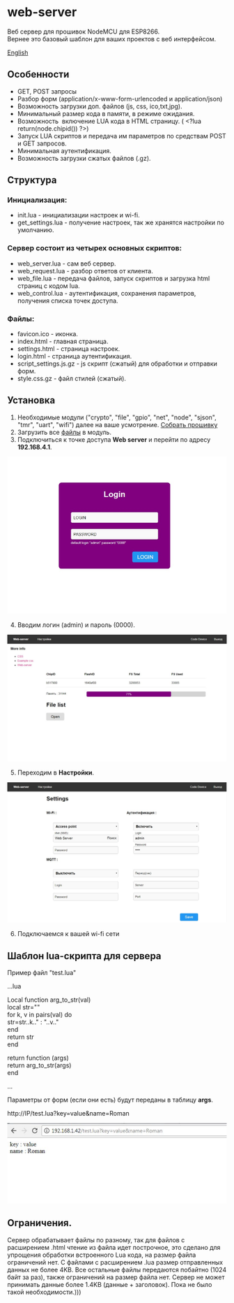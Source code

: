 # web-server

Веб сервер для прошивок NodeMCU для ESP8266.   
Вернее это базовый шаблон для ваших проектов с веб интерфейсом.

[English](https://github.com/bondrogeen/web-server/blob/master/doc/en/README.md)

## Особенности

* GET, POST запросы
* Разбор форм (application/x-www-form-urlencoded и application/json)
* Возможность загрузки доп. файлов (js, css, ico,txt,jpg).
* Минимальный размер кода в памяти, в режиме ожидания.
* Возможность  включение LUA кода в HTML страницу. ( \<?lua return(node.chipid()) ?>)
* Запуск LUA скриптов и передача им параметров по средствам POST и GET запросов.
* Минимальная аутентификация.
* Возможность загрузки сжатых файлов (.gz).

## Структура

### Инициализация:
* init.lua - инициализации настроек и wi-fi.
* get_settings.lua - получение настроек, так же хранятся настройки по умолчанию.

### Сервер состоит из четырех основных скриптов:
* web_server.lua - сам веб сервер.
* web_request.lua - разбор ответов от клиента.
* web_file.lua - передача файлов, запуск скриптов и загрузка html страниц с кодом lua.
* web_control.lua - аутентификация, сохранения параметров, получения списка точек доступа.

### Файлы:
* favicon.ico - иконка.
* index.html - главная страница.
* settings.html - страница настроек.
* login.html - страница аутентификация.
* script_settings.js.gz - js скрипт (сжатый) для обработки и отправки форм.
* style.css.gz - файл стилей (сжатый).


## Установка

1. Необходимые модули ("crypto", "file", "gpio", "net", "node", "sjson", "tmr", "uart", "wifi") далее на ваше усмотрение. [Собрать прошивку](https://nodemcu-build.com/)
2. Загрузить все [файлы](https://github.com/bondrogeen/web-server/tree/master/files) в модуль.
3. Подключиться к точке доступа **Web server** и перейти по адресу **192.168.4.1**.
			
![Logo](doc/image/web_server_login.jpg)
			
4. Вводим логин (admin) и пароль (0000).
			
![Logo](doc/image/web_server_index_page.jpg)
			
5. Переходим в **Настройки**.
			
![Logo](doc/image/web_server_settings_page.jpg)

6. Подключаемся к вашей wi-fi сети 

## Шаблон lua-скрипта для сервера

Пример файл "test.lua"


...lua   
   
Local function arg_to_str(val)    
  local str=""    
  for k, v in pairs(val) do     
    str=str..k.." : "..v.."     
  end    
  return str    
end   
    
return function (args)    
 return arg_to_str(args)   
end    
   
... 
   

Параметры от форм (если они есть) будут переданы в таблицу **args**.

http://IP/test.lua?key=value&name=Roman

![test.lua](doc/image/test_lua_args.jpg)

## Ограничения.
Сервер обрабатывает файлы по разному, так для файлов с расширением .html чтение из файла идет построчное, это сделано для упрощения обработки встроенного Lua кода, на размер файла ограничений нет. C файлами с расширением .lua размер отправленных данных не более 4KB.
Все остальные файлы передаются побайтно (1024 байт за раз), также ограничений на размер файла нет. Сервер не может принимать данные более 1.4KB (данные + заголовок). Пока не было такой необходимости.)))
